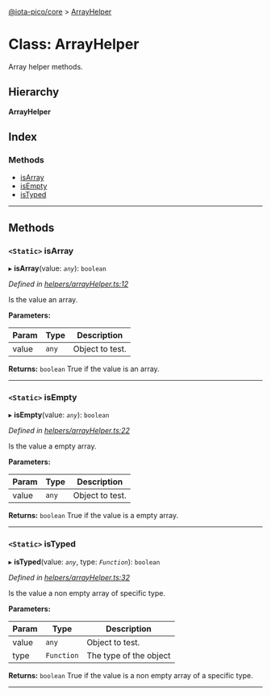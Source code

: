 [@iota-pico/core](../README.md) > [ArrayHelper](../classes/arrayhelper.md)

# Class: ArrayHelper

Array helper methods.

## Hierarchy

**ArrayHelper**

## Index

### Methods

* [isArray](arrayhelper.md#isarray)
* [isEmpty](arrayhelper.md#isempty)
* [isTyped](arrayhelper.md#istyped)

---

## Methods

<a id="isarray"></a>

### `<Static>` isArray

▸ **isArray**(value: *`any`*): `boolean`

*Defined in [helpers/arrayHelper.ts:12](https://github.com/iota-pico/core/blob/36f6f34/src/helpers/arrayHelper.ts#L12)*

Is the value an array.

**Parameters:**

| Param | Type | Description |
| ------ | ------ | ------ |
| value | `any` |  Object to test. |

**Returns:** `boolean`
True if the value is an array.

___
<a id="isempty"></a>

### `<Static>` isEmpty

▸ **isEmpty**(value: *`any`*): `boolean`

*Defined in [helpers/arrayHelper.ts:22](https://github.com/iota-pico/core/blob/36f6f34/src/helpers/arrayHelper.ts#L22)*

Is the value a empty array.

**Parameters:**

| Param | Type | Description |
| ------ | ------ | ------ |
| value | `any` |  Object to test. |

**Returns:** `boolean`
True if the value is a empty array.

___
<a id="istyped"></a>

### `<Static>` isTyped

▸ **isTyped**(value: *`any`*, type: *`Function`*): `boolean`

*Defined in [helpers/arrayHelper.ts:32](https://github.com/iota-pico/core/blob/36f6f34/src/helpers/arrayHelper.ts#L32)*

Is the value a non empty array of specific type.

**Parameters:**

| Param | Type | Description |
| ------ | ------ | ------ |
| value | `any` |  Object to test. |
| type | `Function` |  The type of the object |

**Returns:** `boolean`
True if the value is a non empty array of a specific type.

___

